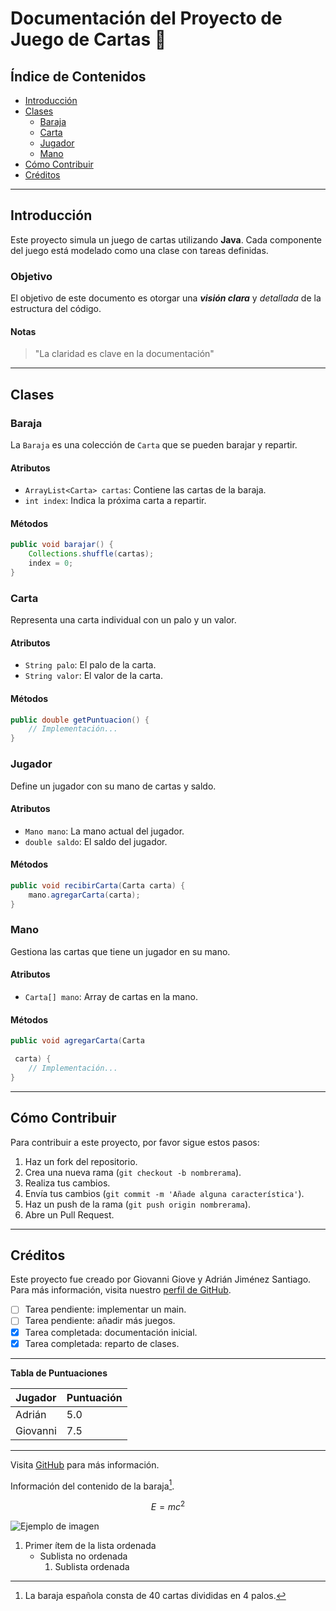# Documentación del Proyecto de Juego de Cartas 🎴

## Índice de Contenidos
- [Introducción](#introducción)
- [Clases](#clases)
  - [Baraja](#baraja)
  - [Carta](#carta)
  - [Jugador](#jugador)
  - [Mano](#mano)
- [Cómo Contribuir](#cómo-contribuir)
- [Créditos](#créditos)

---

## Introducción
Este proyecto simula un juego de cartas utilizando **Java**. Cada componente del juego está modelado como una clase con tareas definidas.

### Objetivo
El objetivo de este documento es otorgar una ***visión clara*** y *detallada* de la estructura del código.

#### Notas
> "La claridad es clave en la documentación"

---

## Clases

### Baraja
La `Baraja` es una colección de `Carta` que se pueden barajar y repartir.

#### Atributos
- `ArrayList<Carta> cartas`: Contiene las cartas de la baraja.
- `int index`: Indica la próxima carta a repartir.

#### Métodos
```java
public void barajar() {
    Collections.shuffle(cartas);
    index = 0;
}
```

### Carta
Representa una carta individual con un palo y un valor.

#### Atributos
- `String palo`: El palo de la carta.
- `String valor`: El valor de la carta.

#### Métodos
```java
public double getPuntuacion() {
    // Implementación...
}
```

### Jugador
Define un jugador con su mano de cartas y saldo.

#### Atributos
- `Mano mano`: La mano actual del jugador.
- `double saldo`: El saldo del jugador.

#### Métodos
```java
public void recibirCarta(Carta carta) {
    mano.agregarCarta(carta);
}
```

### Mano
Gestiona las cartas que tiene un jugador en su mano.

#### Atributos
- `Carta[] mano`: Array de cartas en la mano.

#### Métodos
```java
public void agregarCarta(Carta

 carta) {
    // Implementación...
}
```

---

## Cómo Contribuir
Para contribuir a este proyecto, por favor sigue estos pasos:

1. Haz un fork del repositorio.
2. Crea una nueva rama (`git checkout -b nombrerama`).
3. Realiza tus cambios.
4. Envía tus cambios (`git commit -m 'Añade alguna característica'`).
5. Haz un push de la rama (`git push origin nombrerama`).
6. Abre un Pull Request.

---

## Créditos
Este proyecto fue creado por Giovanni Giove y Adrián Jiménez Santiago. Para más información, visita nuestro [perfil de GitHub](https://github.com/AdrianJS2009).

- [ ] Tarea pendiente: implementar un main.
- [ ] Tarea pendiente: añadir más juegos.
- [x] Tarea completada: documentación inicial.
- [x] Tarea completada: reparto de clases.

---

**Tabla de Puntuaciones**

| Jugador | Puntuación |
|---------|------------|
| Adrián    | 5.0        |
| Giovanni    | 7.5        |

---

Visita [GitHub](https://github.com) para más información.

Información del contenido de la baraja[^1].

[^1]: La baraja española consta de 40 cartas divididas en 4 palos.

$$E = mc^2$$

![Ejemplo de imagen](https://tienda.oportunidadesindustriales.com/resources/productos/baraja-espanola-de-50-cartas-74-139.jpg)

1. Primer ítem de la lista ordenada
   - Sublista no ordenada
     1. Sublista ordenada
